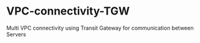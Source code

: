 # VPC-connectivity-TGW
Multi VPC connectivity using Transit Gateway for communication between Servers
